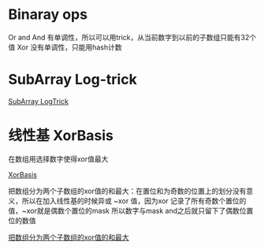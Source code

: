 # Binaray ops

Or and And 有单调性，所以可以用trick，从当前数字到以前的子数组只能有32个值
Xor 没有单调性，只能用hash计数 

# SubArray Log-trick
[SubArray LogTrick](../../array/subarray-logTrick)


# 线性基 XorBasis

在数组用选择数字使得xor值最大 

[XorBasis](线性基/XorBasis.py)

把数组分为两个子数组的xor值的和最大：在置位和为奇数的位置上的划分没有意义，所以在加入线性基的时候异或 ~xor 值，因为xor 记录了所有奇数个置位的值，~xor就是偶数个置位的mask 所以数字与mask and之后就只留下了偶数位置位的数值

[把数组分为两个子数组的xor值的和最大](线性基/把数组分成两个数列Xor和最大值.py)
